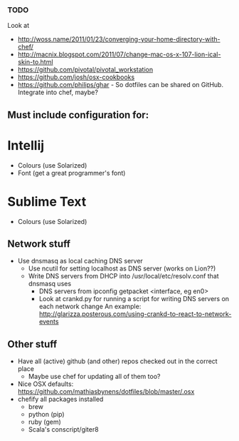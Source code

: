 ### TODO

Look at

* http://woss.name/2011/01/23/converging-your-home-directory-with-chef/
* http://macnix.blogspot.com/2011/07/change-mac-os-x-107-lion-ical-skin-to.html
* https://github.com/pivotal/pivotal_workstation
* https://github.com/josh/osx-cookbooks
* https://github.com/philips/ghar - So dotfiles can be shared on GitHub. Integrate into chef, maybe? 


## Must include configuration for:

# Intellij

* Colours (use Solarized)
* Font (get a great programmer's font)

# Sublime Text

* Colours (use Solarized)


## Network stuff

* Use dnsmasq as local caching DNS server 
  * Use ncutil for setting localhost as DNS server (works on Lion??)
  * Write DNS servers from DHCP into /usr/local/etc/resolv.conf that dnsmasq uses
    * DNS servers from ipconfig getpacket <interface, eg en0>
    * Look at crankd.py for running a script for writing DNS servers on each network change
      An example: http://glarizza.posterous.com/using-crankd-to-react-to-network-events


## Other stuff

* Have all (active) github (and other) repos checked out in the correct place
	* Maybe use chef for updating all of them too?
* Nice OSX defaults: https://github.com/mathiasbynens/dotfiles/blob/master/.osx
* chefify all packages installed
  * brew
  * python (pip)
  * ruby (gem)
  * Scala's conscript/giter8
